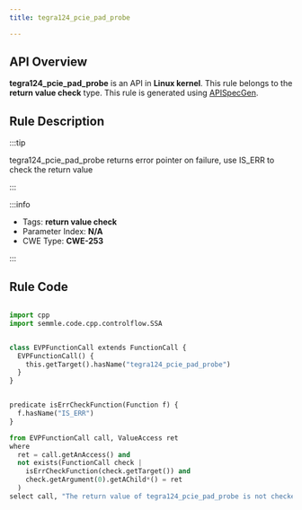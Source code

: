 ```yaml
---
title: tegra124_pcie_pad_probe

---
```



## API Overview
**tegra124_pcie_pad_probe** is an API in **Linux kernel**. This rule belongs to the **return value check** type. This rule is generated using [APISpecGen](../../tools/APISpecGen).
## Rule Description

:::tip

tegra124_pcie_pad_probe returns error pointer on failure, use IS_ERR to check the return value

:::

:::info

- Tags: **return value check**
- Parameter Index: **N/A**
- CWE Type: **CWE-253**

:::

## Rule Code
```python

import cpp
import semmle.code.cpp.controlflow.SSA


class EVPFunctionCall extends FunctionCall {
  EVPFunctionCall() {
    this.getTarget().hasName("tegra124_pcie_pad_probe")
  }
}


predicate isErrCheckFunction(Function f) {
  f.hasName("IS_ERR") 
}

from EVPFunctionCall call, ValueAccess ret
where
  ret = call.getAnAccess() and
  not exists(FunctionCall check |
    isErrCheckFunction(check.getTarget()) and
    check.getArgument(0).getAChild*() = ret
  )
select call, "The return value of tegra124_pcie_pad_probe is not checked with IS_ERR."
    
```